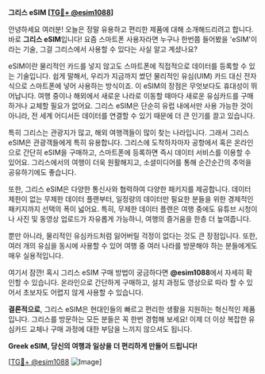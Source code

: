 **그리스 eSIM [[TG💪+ @esim1088](https://t.me/s/esim1088)]**

안녕하세요 여러분! 오늘은 정말 유용하고 편리한 제품에 대해 소개해드리려고 합니다. 바로 **그리스 eSIM**입니다! 요즘 스마트폰 사용자라면 누구나 한번쯤 들어봤을 'eSIM'이라는 기술, 그걸 그리스에서 사용할 수 있다는 사실 알고 계셨나요? 

eSIM이란 물리적인 카드를 넣지 않고도 스마트폰에 직접적으로 데이터를 등록할 수 있는 기술입니다. 쉽게 말해서, 우리가 지금까지 썼던 물리적인 유심(UIM) 카드 대신 전자식으로 스마트폰에 넣어 사용하는 방식이죠. 이 eSIM의 장점은 무엇보다도 휴대성이 뛰어납니다. 여행 중이나 해외에서 새로운 나라로 이동할 때마다 새로운 유심카드를 구매하거나 교체할 필요가 없어요. 그리스 eSIM은 단순히 유럽 내에서만 사용 가능한 것이 아니라, 전 세계 어디서든 데이터를 연결할 수 있기 때문에 더 큰 인기를 끌고 있습니다.

특히 그리스는 관광지가 많고, 해외 여행객들이 많이 찾는 나라입니다. 그래서 그리스 eSIM은 관광객들에게 특히 유용합니다. 그리스에 도착하자마자 공항에서 혹은 온라인으로 간단히 eSIM을 구매하고, 스마트폰에 등록하면 즉시 데이터 서비스를 이용할 수 있어요. 그리스에서의 여행이 더욱 원활해지고, 소셜미디어를 통해 순간순간의 추억을 공유하기에도 좋습니다.

또한, 그리스 eSIM은 다양한 통신사와 협력하여 다양한 패키지를 제공합니다. 데이터 제한이 없는 무제한 데이터 플랜부터, 일정량의 데이터만 필요한 분들을 위한 경제적인 패키지까지 선택의 폭이 넓어요. 특히, 무제한 데이터 플랜은 여행 중에도 유튜브 시청이나 사진 및 동영상 업로드가 자유롭게 가능하니, 여행의 즐거움을 한층 더 높여줍니다.

뿐만 아니라, 물리적인 유심카드처럼 잃어버릴 걱정이 없다는 것도 큰 장점입니다. 또한, 여러 개의 유심을 동시에 사용할 수 있어 여행 중 여러 나라를 방문해야 하는 분들에게도 매우 실용적입니다.

여기서 잠깐! 혹시 그리스 eSIM 구매 방법이 궁금하다면 **@esim1088**에서 자세히 확인할 수 있습니다. 온라인으로 간단하게 구매하고, 설치 과정도 영상으로 따라 할 수 있어서 초보자도 어렵지 않게 사용할 수 있습니다.

**결론적으로**, 그리스 eSIM은 현대인들의 빠르고 편리한 생활을 지원하는 혁신적인 제품입니다. 그리스를 방문하는 모든 분들은 꼭 한번 경험해 보세요! 이제 더 이상 복잡한 유심카드 교체나 구매 과정에 대한 부담을 느끼지 않으셔도 됩니다.

**Greek eSIM, 당신의 여행과 일상을 더 편리하게 만들어 드립니다!**

[[TG💪+ @esim1088](https://t.me/s/esim1088) ![Image](https://i.postimg.cc/Y0z9fWf4/image.png)]